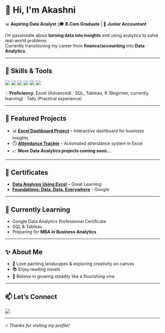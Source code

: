 # 👋 Hi, I'm Akashni  

📊 **Aspiring Data Analyst** |🎓 **B.Com Graduate** | 🧮 **Junior Accountant**  

I’m passionate about **turning data into insights** and using analytics to solve real-world problems.  
Currently transitioning my career from **finance/accounting** into **Data Analytics**.  

---

## 🔧 Skills & Tools  
<p align="left">
  <img src="https://img.shields.io/badge/Excel-217346?style=for-the-badge&logo=microsoft-excel&logoColor=white" />
  <img src="https://img.shields.io/badge/Google%20Sheets-34A853?style=for-the-badge&logo=googlesheets&logoColor=white" />
  <img src="https://img.shields.io/badge/Tableau-E97627?style=for-the-badge&logo=tableau&logoColor=white" />
  <img src="https://img.shields.io/badge/SQL-4479A1?style=for-the-badge&logo=postgresql&logoColor=white" />
  <img src="https://img.shields.io/badge/R-276DC3?style=for-the-badge&logo=r&logoColor=white" />
  <img src="https://img.shields.io/badge/Tally-FF6F00?style=for-the-badge&logoColor=white" />
</p>  

💡 **Proficiency**: Excel (Advanced) · SQL, Tableau, R (Beginner, currently learning) · Tally (Practical experience)

---

## 📂 Featured Projects  
- 📊 **[Excel Dashboard Project](https://github.com/akashnigupta64-coder/Excel-Data-Analysis-Project/blob/main/README.md)** – Interactive dashboard for business insights  
- ⏱️ **[Attendance Tracker](#)** – Automated attendance system in Excel  
- 📈 **More Data Analytics projects coming soon...**  

---

## 📜 Certificates
- **[Data Analysis Using Excel](https://www.mygreatlearning.com/certificate/OVFILBWE)** – Great Learning 
- **[Foundations: Data, Data, Everywhere](https://www.coursera.org/account/accomplishments/verify/1CGPXYWA3FWV)** - Google

---

## 🌱 Currently Learning  
- Google Data Analytics Professional Certificate  
- SQL & Tableau  
- Preparing for **MBA in Business Analytics**  

---

## ✨ About Me  
- 🎨 Love painting landscapes & exploring creativity on canvas  
- 📚 Enjoy reading novels  
- 🌿 Believe in growing steadily like a flourishing vine

---

## 📫 Let’s Connect  
<p align="left">
  <a href="https://www.linkedin.com/in/akashni-gupta/"><img src="https://img.shields.io/badge/LinkedIn-0A66C2?style=for-the-badge&logo=linkedin&logoColor=white" /></a>
</p>  

---
⭐️ *Thanks for visiting my profile!*
